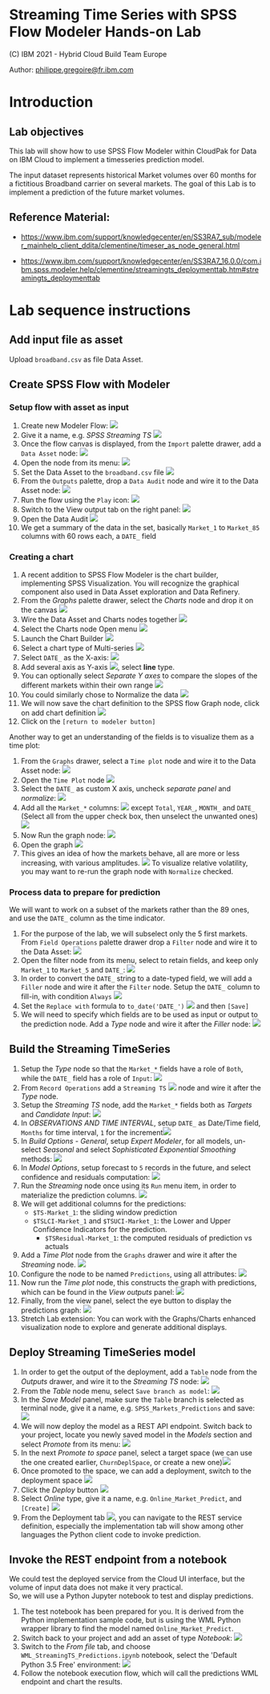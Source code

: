 # Streaming Time Series with SPSS Flow Modeler Hands-on Lab
(C) IBM 2021 - Hybrid Cloud Build Team Europe

Author: philippe.gregoire@fr.ibm.com

# Introduction
## Lab objectives
This lab will show how to use SPSS Flow Modeler within CloudPak for Data on IBM Cloud to implement a timesseries prediction model.

The input dataset represents historical Market volumes over 60 months for a fictitious Broadband carrier on several markets. The goal of this Lab is to implement a prediction of the future market volumes.

## Reference Material:
* https://www.ibm.com/support/knowledgecenter/en/SS3RA7_sub/modeler_mainhelp_client_ddita/clementine/timeser_as_node_general.html

* https://www.ibm.com/support/knowledgecenter/en/SS3RA7_16.0.0/com.ibm.spss.modeler.help/clementine/streamingts_deploymenttab.htm#streamingts_deploymenttab

# Lab sequence instructions
## Add input file as asset
Upload `broadband.csv` as file Data Asset.

## Create SPSS Flow with Modeler
### Setup flow with asset as input
1. Create new Modeler Flow: ![](Lab5_StreamingTimeSeries.assets/20190214_f51e8d61.png)
1. Give it a name, e.g. *SPSS Streaming TS* ![](Lab5_StreamingTimeSeries.assets/Lab5_StreamingTimeSeries-409cd6aa.png)
3. Once the flow canvas is displayed, from the `Import` palette drawer, add a `Data Asset` node: ![](Lab5_StreamingTimeSeries.assets/Lab5_StreamingTimeSeries-490ded40.png)
4. Open the node from its menu: ![](Lab5_StreamingTimeSeries.assets/Lab5_StreamingTimeSeries-7d487c11.png)
5. Set the Data Asset to the `broadband.csv` file ![](Lab5_StreamingTimeSeries.assets/Lab5_StreamingTimeSeries-d607e298.png)
6. From the `Outputs` palette, drop a `Data Audit` node and wire it to the Data Asset node: ![](Lab5_StreamingTimeSeries.assets/20190214_119a1615.png)
7. Run the flow using the `Play` icon: ![](Lab5_StreamingTimeSeries.assets/Lab5_StreamingTimeSeries-673cae07.png)
8. Switch to the View output tab on the right panel: ![](Lab5_StreamingTimeSeries.assets/Lab5_StreamingTimeSeries-232caa76.png)
9. Open the Data Audit ![](Lab5_StreamingTimeSeries.assets/Lab5_StreamingTimeSeries-6572192b.png)
10. We get a summary of the data in the set, basically `Market_1` to `Market_85` columns with 60 rows each, a `DATE_` field

### Creating a chart
1. A recent addition to SPSS Flow Modeler is the chart builder, implementing SPSS Visualization. You will recognize the graphical component also used in Data Asset exploration and Data Refinery.
1. From the *Graphs* palette drawer, select the *Charts* node and drop it on the canvas ![](Lab5_StreamingTimeSeries.assets/Lab5_StreamingTimeSeries-0b348b63.png)
1. Wire the Data Asset and Charts nodes together ![](Lab5_StreamingTimeSeries.assets/Lab5_StreamingTimeSeries-be9162b1.png)
1. Select the Charts node Open menu ![](Lab5_StreamingTimeSeries.assets/Lab5_StreamingTimeSeries-02275742.png)
1. Launch the Chart Builder ![](Lab5_StreamingTimeSeries.assets/Lab5_StreamingTimeSeries-482ccf28.png)
1. Select a chart type of Multi-series ![](Lab5_StreamingTimeSeries.assets/Lab5_StreamingTimeSeries-89fe4f84.png)
1. Select `DATE_` as the X-axis: ![](Lab5_StreamingTimeSeries.assets/Lab5_StreamingTimeSeries-2932097d.png)
1. Add several axis as Y-axis ![](Lab5_StreamingTimeSeries.assets/Lab5_StreamingTimeSeries-14a05a14.png), select **line** type.
1. You can optionally select *Separate Y axes* to compare the slopes of the different markets within their own range ![](Lab5_StreamingTimeSeries.assets/Lab5_StreamingTimeSeries-061d27a8.png)
1. You could similarly chose to Normalize the data ![](Lab5_StreamingTimeSeries.assets/Lab5_StreamingTimeSeries-3eb98d66.png)
1. We will now save the chart definition to the SPSS flow Graph node, click on add chart definition ![](Lab5_StreamingTimeSeries.assets/Lab5_StreamingTimeSeries-2242aa75.png)
1. Click on the `[return to modeler button]`

Another way to get an understanding of the fields is to visualize them as a time plot:
1. From the `Graphs` drawer, select a `Time plot` node and wire it to the Data Asset node: ![](Lab5_StreamingTimeSeries.assets/20190214_3cdee63a.png)
1. Open the `Time Plot` node ![](Lab5_StreamingTimeSeries.assets/20190214_e944d710.png)
1. Select the `DATE_` as custom X axis, uncheck *separate panel* and *normalize*: ![](Lab5_StreamingTimeSeries.assets/20190214_76f6dce4.png)
1. Add all the `Market_*` columns: ![](Lab5_StreamingTimeSeries.assets/20190214_b3fac619.png) except `Total`, `YEAR_`, `MONTH_` and `DATE_` (Select all from the upper check box, then unselect the unwanted ones)   
![](Lab5_StreamingTimeSeries.assets/20190214_289f5a05.png)
1. Now Run the graph node: ![](Lab5_StreamingTimeSeries.assets/20190214_af6dc4b0.png)
1. Open the graph ![](Lab5_StreamingTimeSeries.assets/20190214_6b25cb47.png)
1. This gives an idea of how the markets behave, all are more or less increasing, with various amplitudes. ![](Lab5_StreamingTimeSeries.assets/20190214_b1c99040.png) To visualize relative volatility, you may want to re-run the graph node with `Normalize` checked.

### Process data to prepare for prediction
We will want to work on a subset of the markets rather than the 89 ones, and use the `DATE_` column as the time indicator.
1. For the purpose of the lab, we will subselect only the 5 first markets. From `Field Operations` palette drawer drop a `Filter` node and wire it to the Data Asset: ![](Lab5_StreamingTimeSeries.assets/Lab5_StreamingTimeSeries-4ba7b46a.png)
1. Open the filter node from its menu, select to retain fields, and keep only `Market_1` to `Market_5` and `DATE_`: ![](Lab5_StreamingTimeSeries.assets/Lab5_StreamingTimeSeries-ed56ad37.png)
1. In order to convert the `DATE_` string to a date-typed field, we will add a `Filler` node and wire it after the `Filter` node. Setup the `DATE_` column to fill-in, with condition `Always` ![](Lab5_StreamingTimeSeries.assets/Lab5_StreamingTimeSeries-bb102460.png)
1. Set the `Replace with` formula to `to_date('DATE_')` ![](Lab5_StreamingTimeSeries.assets/Lab5_StreamingTimeSeries-f2f3444b.png) and then `[Save]`
1. We will need to specify which fields are to be used as input or output to the prediction node. Add a *Type* node and wire it after the *Filler* node: ![](Lab5_StreamingTimeSeries.assets/Lab5_StreamingTimeSeries-96d661da.png)

## Build the Streaming TimeSeries
1. Setup the *Type* node so that the `Market_*` fields have a role of `Both`, while the `DATE_` field has a role of `Input`: ![](Lab5_StreamingTimeSeries.assets/Lab5_StreamingTimeSeries-c3e58b3b.png)
1. From `Record Operations` add a `Streaming TS` ![](Lab5_StreamingTimeSeries.assets/Lab5_StreamingTimeSeries-8daf2852.png) node and wire it after the *Type* node.
1. Setup the *Streaming TS* node, add the `Market_*` fields both as *Targets* and *Candidate Input*: ![](Lab5_StreamingTimeSeries.assets/Lab5_StreamingTimeSeries-b54ad7e6.png)
1. In *OBSERVATIONS AND TIME INTERVAL*, setup `DATE_` as Date/Time field, `Months` for time interval, `1` for the increment![](Lab5_StreamingTimeSeries.assets/Lab5_StreamingTimeSeries-1522e0ef.png)
1. In *Build Options - General*, setup *Expert Modeler*, for all models, un-select  *Seasonal* and select *Sophisticated Exponential Smoothing* methods: ![](Lab5_StreamingTimeSeries.assets/Lab5_StreamingTimeSeries-c25c7da1.png)
1. In *Model Options*, setup forecast to `5` records in the future, and select confidence and residuals computation: ![](Lab5_StreamingTimeSeries.assets/Lab5_StreamingTimeSeries-a05c4a71.png)
1. Run the *Streaming* node once using its `Run` menu item, in order to materialize the prediction columns. ![](Lab5_StreamingTimeSeries.assets/Lab5_StreamingTimeSeries-5cdd3808.png)
1. We will get additional columns for the predictions:
   * `$TS-Market_1`: the sliding window prediction
   * `$TSLCI-Market_1` and `$TSUCI-Market_1`: the Lower and Upper Confidence Indicators for the prediction.
     * `$TSResidual-Market_1`: the computed residuals of prediction vs actuals
1. Add a *Time Plot* node from the `Graphs` drawer and wire it after the *Streaming* node. ![](Lab5_StreamingTimeSeries.assets/Lab5_StreamingTimeSeries-4657fca8.png)
1. Configure the node to be named `Predictions`, using all attributes: ![](Lab5_StreamingTimeSeries.assets/Lab5_StreamingTimeSeries-630f5a63.png)
1. Now run the *Time plot* node, this constructs the graph with predictions, which can be found in the *View outputs* panel: ![](Lab5_StreamingTimeSeries.assets/Lab5_StreamingTimeSeries-af74a406.png)
1. Finally, from the view panel, select the eye button to display the predictions graph: ![](Lab5_StreamingTimeSeries.assets/Lab5_StreamingTimeSeries-9f74356c.png)
1. Stretch Lab extension: You can work with the Graphs/Charts enhanced visualization node to explore and generate additional displays.

## Deploy Streaming TimeSeries model
1. In order to get the output of the deployment, add a `Table` node from the *Outputs* drawer, and wire it to the *Streaming TS* node: ![](Lab5_StreamingTimeSeries.assets/Lab5_StreamingTimeSeries-d643abce.png)
1. From the *Table* node menu, select `Save branch as model`: ![](Lab5_StreamingTimeSeries.assets/Lab5_StreamingTimeSeries-e54da7c0.png)
1. In the *Save Model* panel, make sure the `Table` branch is selected as terminal node, give it a name, e.g. `SPSS_Markets_Predictions` and save: ![](Lab5_StreamingTimeSeries.assets/Lab5_StreamingTimeSeries-4cd19c16.png)
1. We will now deploy the model as a REST API endpoint. Switch back to your project, locate you newly saved model in the *Models* section and select *Promote* from its menu: ![](Lab5_StreamingTimeSeries.assets/Lab5_StreamingTimeSeries-699ee469.png)
1. In the next *Promote to space* panel, select a target space (we can use the one created earlier, `ChurnDeplSpace`, or create a new one)![](Lab5_StreamingTimeSeries.assets/Lab5_StreamingTimeSeries-b0ed28db.png)
1. Once promoted to the space, we can add a deployment, switch to the deployment space ![](Lab5_StreamingTimeSeries.assets/Lab5_StreamingTimeSeries-b5110149.png)
1. Click the *Deploy* button ![](Lab5_StreamingTimeSeries.assets/Lab5_StreamingTimeSeries-61156029.png)
1. Select *Online* type, give it a name, e.g. `Online_Market_Predict`, and `[Create]` ![](Lab5_StreamingTimeSeries.assets/Lab5_StreamingTimeSeries-145097ca.png)
1. From the Deployment tab ![](Lab5_StreamingTimeSeries.assets/Lab5_StreamingTimeSeries-21f824b2.png), you can navigate to the REST service definition, especially the implementation tab will show among other languages the Python client code to invoke prediction.

## Invoke the REST endpoint from a notebook
We could test the deployed service from the Cloud UI interface, but the volume of input data does not make it very practical.   
So, we will use a Python Jupyter notebook to test and display predictions.

1. The test notebook has been prepared for you. It is derived from the Python implementation sample code, but is using the WML Python wrapper library to find the model named `Online_Market_Predict`.
1. Switch back to your project and add an asset of type *Notebook*: ![](Lab5_StreamingTimeSeries.assets/20190215_57058974.png)
1. Switch to the *From file* tab, and choose  `WML_StreamingTS_Predictions.ipynb` notebook, select the 'Default Python 3.5 Free' environment: ![](Lab5_StreamingTimeSeries.assets/20190215_c7fc03df.png)
1. Follow the notebook execution flow, which will call the predictions WML endpoint and chart the results.
